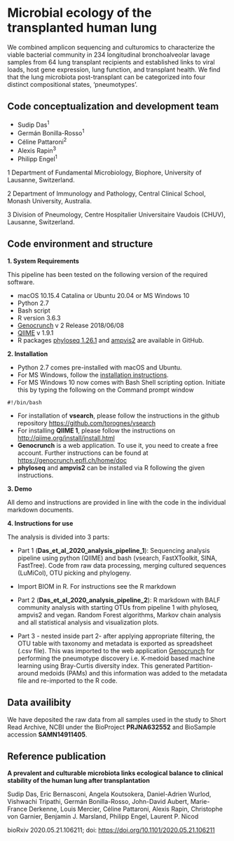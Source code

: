 # Microbial ecology of the transplanted human lung

We combined amplicon sequencing and culturomics to characterize the viable bacterial community in 234 longitudinal bronchoalveolar lavage samples from 64 lung transplant recipients and established links to viral loads, host gene expression, lung function, and transplant health. 
We find that the lung microbiota post-transplant can be categorized into four distinct compositional states, ‘pneumotypes’. 

## Code conceptualization and development team 

* Sudip Das<sup>1
* Germán Bonilla-Rosso<sup>1
* Céline Pattaroni<sup>2
* Alexis Rapin<sup>3
* Philipp Engel<sup>1

1 Department of Fundamental Microbiology, Biophore, University of Lausanne, Switzerland.

2 Department of Immunology and Pathology, Central Clinical School, Monash University, Australia.

3 Division of Pneumology, Centre Hospitalier Universitaire Vaudois (CHUV), Lausanne, Switzerland.

## Code environment and structure

**1. System Requirements** 

This pipeline has been tested on the following version of the required software.

* macOS 10.15.4 Catalina or Ubuntu 20.04 or MS Windows 10
* Python 2.7 
* Bash script 
* R version 3.6.3
* [Genocrunch](https://genocrunch.epfl.ch/home/doc) v 2 Release 2018/06/08
* [QIIME](http://qiime.org/install/install.html) v 1.9.1 
* R packages [phyloseq 1.26.1](https://github.com/joey711/phyloseq) and [ampvis2](https://madsalbertsen.github.io/ampvis2/) are available in GitHub.

**2. Installation** 

* Python 2.7 comes pre-installed with macOS and Ubuntu. 
* For MS Windows, follow the [installation instructions](https://docs.python.org/3/using/windows.html).
* For MS Windows 10 now comes with Bash Shell scripting option. Initiate this by typing the following on the Command prompt window

```
#!/bin/bash
```
* For installation of **vsearch**, please follow the instructions in the github repository https://github.com/torognes/vsearch
* For installing **QIIME 1**, please follow the instructions on http://qiime.org/install/install.html
* **Genocrunch** is a web application. To use it, you need to create a free account. Further instructions can be found at https://genocrunch.epfl.ch/home/doc
* **phyloseq** and **ampvis2** can be installed via R following the given instructions.

**3. Demo**

All demo and instructions are provided in line with the code in the individual markdown documents.


**4. Instructions for use**

The analysis is divided into 3 parts:

* Part 1 (**Das_et_al_2020_analysis_pipeline_1**): Sequencing analysis pipeline using python (QIIME) and bash (vsearch, FastXToolkit, SINA, FastTree). Code from raw data processing, merging cultured sequences (LuMiCol), OTU picking and phylogeny.

* Import BIOM in R. For instructions see the R markdown

* Part 2 (**Das_et_al_2020_analysis_pipeline_2**): R markdown with BALF community analysis with starting OTUs from pipeline 1 with phyloseq, ampvis2 and vegan. Random Forest algorithms, Markov chain analysis and all statistical analysis and visualization plots.

* Part 3 - nested inside part 2- after applying appropriate filtering, the OTU table with taxonomy and metadata is exported 
as spreadsheet (.csv file). This was imported to the web application [Genocrunch](https://genocrunch.epfl.ch/home/doc) for performing the pneumotype discovery i.e. K-medoid based machine learning using Bray-Curtis diversity index. This generated Partition-around medoids (PAMs) and this information was added to the metadata file and re-imported to the R code. 

## Data availibity 

We have deposited the raw data from all samples used in the study to Short Read Archive, NCBI under the BioProject **PRJNA632552** and BioSample accession **SAMN14911405**. 

## Reference publication

**A prevalent and culturable microbiota links ecological balance to clinical stability of the human lung after transplantation**

Sudip Das, Eric Bernasconi, Angela Koutsokera, Daniel-Adrien Wurlod, Vishwachi Tripathi, Germán Bonilla-Rosso, John-David Aubert, Marie-France Derkenne, Louis Mercier, Céline Pattaroni, Alexis Rapin, Christophe von Garnier, Benjamin J. Marsland, Philipp Engel, Laurent P. Nicod

bioRxiv 2020.05.21.106211; doi: https://doi.org/10.1101/2020.05.21.106211
